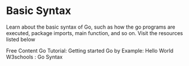 # Basic Syntax

Learn about the basic syntax of Go, such as how the go programs are executed, package imports, main function, and so on. Visit the resources listed below

<ResourceGroupTitle>Free Content</ResourceGroupTitle>
<BadgeLink colorScheme='yellow' badgeText='Read' href='https://go.dev/doc/tutorial/getting-started'>Go Tutorial: Getting started</BadgeLink>
<BadgeLink colorScheme='yellow' badgeText='Read' href='https://gobyexample.com/hello-world'>Go by Example: Hello World</BadgeLink>
<BadgeLink colorScheme='yellow' badgeText='Read' href='https://www.w3schools.com/go/go_syntax.php'>W3schools : Go Syntax</BadgeLink>

